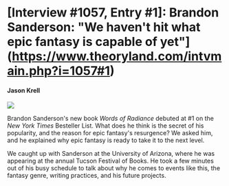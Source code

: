 # [Interview #1057, Entry #1]: Brandon Sanderson: "We haven't hit what epic fantasy is capable of yet"](https://www.theoryland.com/intvmain.php?i=1057#1)

#### Jason Krell

![](http://i.kinja-img.com/gawker-media/image/upload/s--XJBiAb4I--/c_fit,fl_progressive,q_80,w_636/os53nwhtd2dkklhwdbmv.jpg)

Brandon Sanderson's new book
*Words of Radiance*
debuted at #1 on the
*New York Times*
Besteller List. What does he think is the secret of his popularity, and the reason for epic fantasy's resurgence? We asked him, and he explained why epic fantasy is ready to take it to the next level.

We caught up with Sanderson at the University of Arizona, where he was appearing at the annual Tucson Festival of Books. He took a few minutes out of his busy schedule to talk about why he comes to events like this, the fantasy genre, writing practices, and his future projects.

